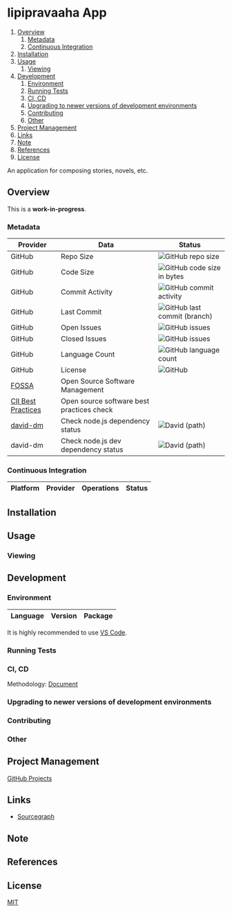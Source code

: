 # lipipravaaha App

1. [Overview](#overview)
   1. [Metadata](#metadata)
   2. [Continuous Integration](#continuous-integration)
2. [Installation](#installation)
3. [Usage](#usage)
   1. [Viewing](#viewing)
4. [Development](#development)
   1. [Environment](#environment)
   2. [Running Tests](#running-tests)
   3. [CI, CD](#ci-cd)
   4. [Upgrading to newer versions of development environments](#upgrading-to-newer-versions-of-development-environments)
   5. [Contributing](#contributing)
   6. [Other](#other)
5. [Project Management](#project-management)
6. [Links](#links)
7. [Note](#note)
8. [References](#references)
9. [License](#license)

An application for composing stories, novels, etc.

## Overview

This is a **work-in-progress**.

### Metadata

| Provider                                                              | Data                                      | Status                                                                                                 |
| --------------------------------------------------------------------- | ----------------------------------------- | ------------------------------------------------------------------------------------------------------ |
| GitHub                                                                | Repo Size                                 | ![GitHub repo size](https://img.shields.io/github/repo-size/lipipravaaha/app)                     |
| GitHub                                                                | Code Size                                 | ![GitHub code size in bytes](https://img.shields.io/github/languages/code-size/lipipravaaha/app)  |
| GitHub                                                                | Commit Activity                           | ![GitHub commit activity](https://img.shields.io/github/commit-activity/m/lipipravaaha/app)       |
| GitHub                                                                | Last Commit                               | ![GitHub last commit (branch)](https://img.shields.io/github/last-commit/lipipravaaha/app/master) |
| GitHub                                                                | Open Issues                               | ![GitHub issues](https://img.shields.io/github/issues-raw/lipipravaaha/app)                       |
| GitHub                                                                | Closed Issues                             | ![GitHub issues](https://img.shields.io/github/issues-closed/lipipravaaha/app)                    |
| GitHub                                                                | Language Count                            | ![GitHub language count](https://img.shields.io/github/languages/count/lipipravaaha/app)          |
| GitHub                                                                | License                                   | ![GitHub](https://img.shields.io/github/license/lipipravaaha/app)                                 |
| [FOSSA](https://fossa.com/)                                           | Open Source Software Management           |                                                                                                        |
| [CII Best Practices](https://bestpractices.coreinfrastructure.org/en) | Open source software best practices check |                                                                                                        |
| [david-dm](https://david-dm.org/lipipravaaha/app?path=src)   | Check node.js dependency status           | ![David (path)](https://img.shields.io/david/lipipravaaha/app?path=src)                       |
| david-dm                                                              | Check node.js dev dependency status       | ![David (path)](https://img.shields.io/david/lipipravaaha/app?path=src&type=dev)              |

### Continuous Integration

| Platform | Provider | Operations | Status |
| -------- | -------- | ---------- | ------ |

## Installation

## Usage

### Viewing

## Development

### Environment

| Language | Version | Package |
| -------- | ------- | ------- |

It is highly recommended to use [VS Code](https://code.visualstudio.com/).

### Running Tests

### CI, CD

Methodology: [Document](/documentation/development/ci-cd.md)

### Upgrading to newer versions of development environments

### Contributing

### Other

## Project Management

[GitHub Projects](https://github.com/lipipravaaha/app/projects)

## Links

- [Sourcegraph](https://sourcegraph.com/github.com/lipipravaaha/app/)

## Note

## References

## License

[MIT](https://github.com/lipipravaaha/app/blob/master/LICENSE)
